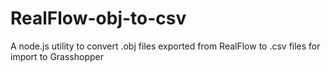 RealFlow-obj-to-csv
===================

A node.js utility to convert .obj files exported from RealFlow to .csv files for import to Grasshopper

